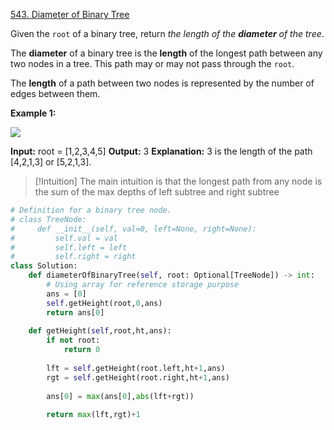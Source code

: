 
[543. Diameter of Binary Tree](https://leetcode.com/problems/diameter-of-binary-tree/)

Given the `root` of a binary tree, return _the length of the **diameter** of the tree_.

The **diameter** of a binary tree is the **length** of the longest path between any two nodes in a tree. This path may or may not pass through the `root`.

The **length** of a path between two nodes is represented by the number of edges between them.

**Example 1:**

![](https://assets.leetcode.com/uploads/2021/03/06/diamtree.jpg)

**Input:** root = [1,2,3,4,5]
**Output:** 3
**Explanation:** 3 is the length of the path [4,2,1,3] or [5,2,1,3].

>[!Intuition]
>The main intuition is that the longest path from any node is the sum of the 
>max depths of left subtree and right subtree


```python
# Definition for a binary tree node.
# class TreeNode:
#     def __init__(self, val=0, left=None, right=None):
#         self.val = val
#         self.left = left
#         self.right = right
class Solution:
    def diameterOfBinaryTree(self, root: Optional[TreeNode]) -> int:
	    # Using array for reference storage purpose
        ans = [0]
        self.getHeight(root,0,ans)
        return ans[0]
    
    def getHeight(self,root,ht,ans):
        if not root:
            return 0
       
        lft = self.getHeight(root.left,ht+1,ans)
        rgt = self.getHeight(root.right,ht+1,ans)
        
        ans[0] = max(ans[0],abs(lft+rgt))
        
        return max(lft,rgt)+1
	        
```